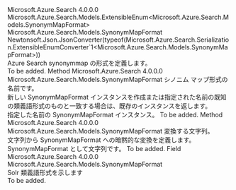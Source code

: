 <Type Name="SynonymMapFormat" FullName="Microsoft.Azure.Search.Models.SynonymMapFormat">
  <TypeSignature Language="C#" Value="public sealed class SynonymMapFormat : Microsoft.Azure.Search.Models.ExtensibleEnum&lt;Microsoft.Azure.Search.Models.SynonymMapFormat&gt;" />
  <TypeSignature Language="ILAsm" Value=".class public auto ansi sealed beforefieldinit SynonymMapFormat extends Microsoft.Azure.Search.Models.ExtensibleEnum`1&lt;class Microsoft.Azure.Search.Models.SynonymMapFormat&gt;" />
  <TypeSignature Language="DocId" Value="T:Microsoft.Azure.Search.Models.SynonymMapFormat" />
  <TypeSignature Language="VB.NET" Value="Public NotInheritable Class SynonymMapFormat&#xA;Inherits ExtensibleEnum(Of SynonymMapFormat)" />
  <TypeSignature Language="F#" Value="type SynonymMapFormat = class&#xA;    inherit ExtensibleEnum&lt;SynonymMapFormat&gt;" />
  <AssemblyInfo>
    <AssemblyName>Microsoft.Azure.Search</AssemblyName>
    <AssemblyVersion>4.0.0.0</AssemblyVersion>
  </AssemblyInfo>
  <Base>
    <BaseTypeName>Microsoft.Azure.Search.Models.ExtensibleEnum&lt;Microsoft.Azure.Search.Models.SynonymMapFormat&gt;</BaseTypeName>
    <BaseTypeArguments>
      <BaseTypeArgument TypeParamName="T">Microsoft.Azure.Search.Models.SynonymMapFormat</BaseTypeArgument>
    </BaseTypeArguments>
  </Base>
  <Interfaces />
  <Attributes>
    <Attribute>
      <AttributeName>Newtonsoft.Json.JsonConverter(typeof(Microsoft.Azure.Search.Serialization.ExtensibleEnumConverter`1&lt;Microsoft.Azure.Search.Models.SynonymMapFormat&gt;))</AttributeName>
    </Attribute>
  </Attributes>
  <Docs>
    <summary>
            Azure Search synonymmap の形式を定義します。
            </summary>
    <remarks>To be added.</remarks>
  </Docs>
  <Members>
    <Member MemberName="Create">
      <MemberSignature Language="C#" Value="public static Microsoft.Azure.Search.Models.SynonymMapFormat Create (string name);" />
      <MemberSignature Language="ILAsm" Value=".method public static hidebysig class Microsoft.Azure.Search.Models.SynonymMapFormat Create(string name) cil managed" />
      <MemberSignature Language="DocId" Value="M:Microsoft.Azure.Search.Models.SynonymMapFormat.Create(System.String)" />
      <MemberSignature Language="VB.NET" Value="Public Shared Function Create (name As String) As SynonymMapFormat" />
      <MemberSignature Language="F#" Value="static member Create : string -&gt; Microsoft.Azure.Search.Models.SynonymMapFormat" Usage="Microsoft.Azure.Search.Models.SynonymMapFormat.Create name" />
      <MemberType>Method</MemberType>
      <AssemblyInfo>
        <AssemblyName>Microsoft.Azure.Search</AssemblyName>
        <AssemblyVersion>4.0.0.0</AssemblyVersion>
      </AssemblyInfo>
      <ReturnValue>
        <ReturnType>Microsoft.Azure.Search.Models.SynonymMapFormat</ReturnType>
      </ReturnValue>
      <Parameters>
        <Parameter Name="name" Type="System.String" />
      </Parameters>
      <Docs>
        <param name="name">シノニム マップ形式の名前です。</param>
        <summary>
            新しい SynonymMapFormat インスタンスを作成または指定された名前の既知の類義語形式のものと一致する場合は、既存のインスタンスを返します。
            </summary>
        <returns>指定した名前の SynonymMapFormat インスタンス。</returns>
        <remarks>To be added.</remarks>
      </Docs>
    </Member>
    <Member MemberName="op_Implicit">
      <MemberSignature Language="C#" Value="public static implicit operator Microsoft.Azure.Search.Models.SynonymMapFormat (string name);" />
      <MemberSignature Language="ILAsm" Value=".method public static hidebysig specialname class Microsoft.Azure.Search.Models.SynonymMapFormat op_Implicit(string name) cil managed" />
      <MemberSignature Language="DocId" Value="M:Microsoft.Azure.Search.Models.SynonymMapFormat.op_Implicit(System.String)~Microsoft.Azure.Search.Models.SynonymMapFormat" />
      <MemberSignature Language="VB.NET" Value="Public Shared Widening Operator CType (name As String) As SynonymMapFormat" />
      <MemberSignature Language="F#" Value="static member op_Implicit : string -&gt; Microsoft.Azure.Search.Models.SynonymMapFormat" Usage="Microsoft.Azure.Search.Models.SynonymMapFormat.op_Implicit name" />
      <MemberType>Method</MemberType>
      <AssemblyInfo>
        <AssemblyName>Microsoft.Azure.Search</AssemblyName>
        <AssemblyVersion>4.0.0.0</AssemblyVersion>
      </AssemblyInfo>
      <ReturnValue>
        <ReturnType>Microsoft.Azure.Search.Models.SynonymMapFormat</ReturnType>
      </ReturnValue>
      <Parameters>
        <Parameter Name="name" Type="System.String" />
      </Parameters>
      <Docs>
        <param name="name">変換する文字列。</param>
        <summary>
            文字列から SynonymMapFormat への暗黙的な変換を定義します。
            </summary>
        <returns>SynonymMapFormat として文字列です。</returns>
        <remarks>To be added.</remarks>
      </Docs>
    </Member>
    <Member MemberName="Solr">
      <MemberSignature Language="C#" Value="public static readonly Microsoft.Azure.Search.Models.SynonymMapFormat Solr;" />
      <MemberSignature Language="ILAsm" Value=".field public static initonly class Microsoft.Azure.Search.Models.SynonymMapFormat Solr" />
      <MemberSignature Language="DocId" Value="F:Microsoft.Azure.Search.Models.SynonymMapFormat.Solr" />
      <MemberSignature Language="VB.NET" Value="Public Shared ReadOnly Solr As SynonymMapFormat " />
      <MemberSignature Language="F#" Value=" staticval mutable Solr : Microsoft.Azure.Search.Models.SynonymMapFormat" Usage="Microsoft.Azure.Search.Models.SynonymMapFormat.Solr" />
      <MemberType>Field</MemberType>
      <AssemblyInfo>
        <AssemblyName>Microsoft.Azure.Search</AssemblyName>
        <AssemblyVersion>4.0.0.0</AssemblyVersion>
      </AssemblyInfo>
      <ReturnValue>
        <ReturnType>Microsoft.Azure.Search.Models.SynonymMapFormat</ReturnType>
      </ReturnValue>
      <Docs>
        <summary>
            Solr 類義語形式を示します
            </summary>
        <remarks>To be added.</remarks>
      </Docs>
    </Member>
  </Members>
</Type>